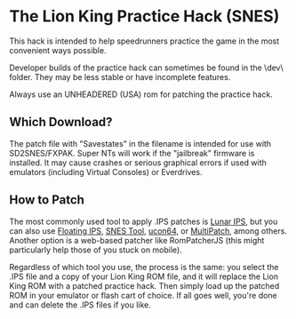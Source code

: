 # The Lion King Practice Hack (SNES)
 This hack is intended to help speedrunners practice the game in the most convenient ways possible. 

 Developer builds of the practice hack can sometimes be found in the \dev\ folder. They may be less stable or have incomplete features.

 Always use an UNHEADERED (USA) rom for patching the practice hack.

## Which Download?

The patch file with "Savestates" in the filename is intended for use with SD2SNES/FXPAK. Super NTs will work if the "jailbreak" firmware is installed. It may cause crashes or serious graphical errors if used with emulators (including Virtual Consoles) or Everdrives.

## How to Patch

The most commonly used tool to apply .IPS patches is [Lunar IPS](http://fusoya.eludevisibility.org/lips/), but you can also use [Floating IPS](https://www.romhacking.net/utilities/1040/), [SNES Tool](http://www.romhacking.net/utilities/18/), [ucon64](http://ucon64.sourceforge.net/), or [MultiPatch](http://projects.sappharad.com/tools/multipatch.html), among others. Another option is a web-based patcher like RomPatcherJS (this might particularly help those of you stuck on mobile).

Regardless of which tool you use, the process is the same: you select the .IPS file and a copy of your Lion King ROM file, and it will replace the Lion King ROM with a patched practice hack. Then simply load up the patched ROM in your emulator or flash cart of choice. If all goes well, you're done and can delete the .IPS files if you like.
